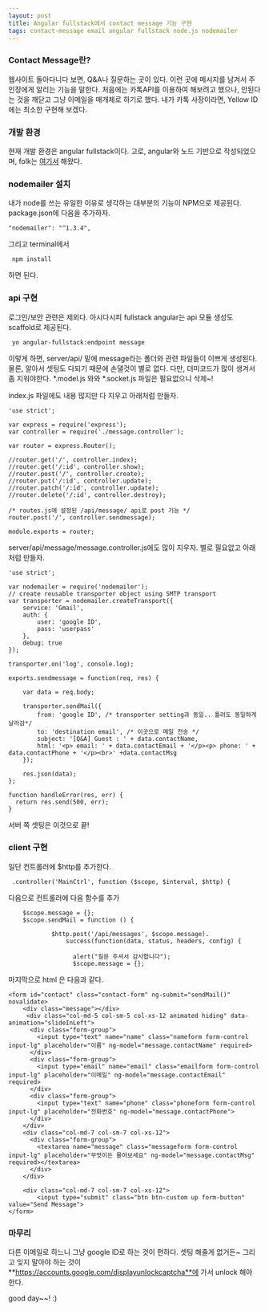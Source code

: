 ```yaml
--- 
layout: post 
title: Angular fullstack에서 contact message 기능 구현
tags: contact-message email angular fullstack node.js nodemailer
---
```


### Contact Message란?

웹사이트 돌아다니다 보면, Q&A나 질문하는 곳이 있다. 이런 곳에 메시지를 남겨서 주인장에게 알리는 기능을 말한다. 처음에는 카톡API를 이용하여 해보려고 했으나, 안된다는 것을 깨닫고 그냥 이메일을 매개체로 하기로 했다. 내가 카톡 사장이라면, Yellow ID에는 최소한 구현해 보겠다.  

### 개발 환경 

현재 개발 환경은 angular fullstack이다. 고로, angular와 노드 기반으로 작성되었으며, folk는 [여기서](https://github.com/DaftMonk/generator-angular-fullstack) 해왔다. 

### nodemailer 설치

내가 node를 쓰는 유일한 이유로 생각하는 대부분의 기능이 NPM으로 제공된다. package.json에 다음을 추가하자. 

```
"nodemailer": "^1.3.4",
```

그리고 terminal에서   

```
 npm install
```
하면 된다. 

### api 구현

로그인/보안 관련은 제외다. 아시다시피 fullstack angular는 api 모듈 생성도 scaffold로 제공된다.  

``` 
 yo angular-fullstack:endpoint message
```

이렇게 하면, server/api/ 밑에 message라는 폴더와 관련 파일들이 이쁘게 생성된다. 물론, 알아서 셋팅도 다되기 때문에 손댈것이 별로 없다. 다만, 더미코드가 많이 생겨서 좀 지워야한다. *.model.js 와와 *.socket.js 파일은 필요없으니 삭제~! 

index.js 파일에도 내용 많지만 다 지우고 아래처럼 만들자.  

```
'use strict';

var express = require('express');
var controller = require('./message.controller');

var router = express.Router();

//router.get('/', controller.index);
//router.get('/:id', controller.show);
//router.post('/', controller.create);
//router.put('/:id', controller.update);
//router.patch('/:id', controller.update);
//router.delete('/:id', controller.destroy);

/* routes.js에 설정된 /api/message/ api로 post 기능 */
router.post('/', controller.sendmessage);

module.exports = router;
``` 

server/api/message/message.controller.js에도 많이 지우자. 별로 필요없고 아래 처럼 만들자. 

```
'use strict';

var nodemailer = require('nodemailer');
// create reusable transporter object using SMTP transport
var transporter = nodemailer.createTransport({
    service: 'Gmail',
    auth: {
        user: 'google ID',
        pass: 'userpass'
    },
    debug: true
});

transporter.on('log', console.log);

exports.sendmessage = function(req, res) {

    var data = req.body;

    transporter.sendMail({
        from: 'google ID', /* transporter setting과 동일.. 틀려도 동일하게 날라감*/
        to: 'destination email', /* 이곳으로 메일 전송 */
        subject: '[Q&A] Guest : ' + data.contactName,
        html: '<p> email: ' + data.contactEmail + '</p><p> phone: ' + data.contactPhone + '</p><br>' +data.contactMsg
    });

    res.json(data);
};

function handleError(res, err) {
  return res.send(500, err);
}

```

서버 쪽 셋팅은 이것으로 끝!

### client 구현

일단 컨트롤러에 $http를 추가한다.  

```
 .controller('MainCtrl', function ($scope, $interval, $http) {
```

다음으로 컨트롤러에 다음 함수를 추가  

```
    $scope.message = {};
    $scope.sendMail = function () {

            $http.post('/api/messages', $scope.message).
                success(function(data, status, headers, config) {

                  alert("질문 주셔서 감사합니다");
                  $scope.message = {};
```

마지막으로 html 은 다음과 같다.  

```
<form id="contact" class="contact-form" ng-submit="sendMail()" novalidate>
    <div class="message"></div>
     <div class="col-md-5 col-sm-5 col-xs-12 animated hiding" data-animation="slideInLeft">
      <div class="form-group">
        <input type="text" name="name" class="nameform form-control input-lg" placeholder="이름" ng-model="message.contactName" required>
      </div>
      <div class="form-group">
        <input type="email" name="email" class="emailform form-control input-lg" placeholder="이메일" ng-model="message.contactEmail" required>
      </div>
      <div class="form-group">
        <input type="text" name="phone" class="phoneform form-control input-lg" placeholder="전화번호" ng-model="message.contactPhone">
      </div>
    </div>
    <div class="col-md-7 col-sm-7 col-xs-12">
      <div class="form-group">
        <textarea name="message" class="messageform form-control input-lg" placeholder="무엇이든 물어보세요" ng-model="message.contactMsg" required></textarea>
      </div>
    </div>

    <div class="col-md-7 col-sm-7 col-xs-12">
        <input type="submit" class="btn btn-custom up form-button" value="Send Message">
</form>
```

### 마무리 

다른 이메일로 하느니 그냥 google ID로 하는 것이 편하다. 셋팅 해줄게 없거든~ 그리고 잊지 말아야 하는 것이 **https://accounts.google.com/displayunlockcaptcha**에 가서 unlock 해야 한다. 

good day~~! :) 